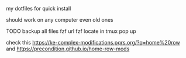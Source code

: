 my dotfiles for quick install

should work on any computer even old ones

TODO backup all files
fzf url
fzf locate in tmux pop up

check this
https://ke-complex-modifications.pqrs.org/?q=home%20row
and
https://precondition.github.io/home-row-mods

